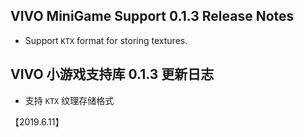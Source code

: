 ## VIVO MiniGame Support 0.1.3 Release Notes

* Support `KTX` format for storing textures.

## VIVO 小游戏支持库 0.1.3 更新日志
* 支持 `KTX` 纹理存储格式

【2019.6.11】